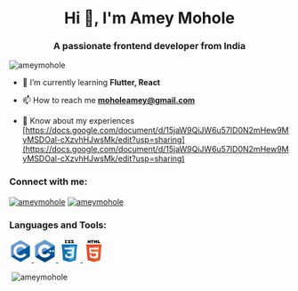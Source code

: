 <h1 align="center">Hi 👋, I'm Amey Mohole</h1>
<h3 align="center">A passionate frontend developer from India</h3>

<p align="left"> <img src="https://komarev.com/ghpvc/?username=ameymohole&label=Profile%20views&color=0e75b6&style=flat" alt="ameymohole" /> </p>

- 🌱 I’m currently learning **Flutter, React**

- 📫 How to reach me **moholeamey@gmail.com**

- 📄 Know about my experiences [https://docs.google.com/document/d/15jaW9QiJW6u57ID0N2mHew9MyMSDOal-cXzvhHJwsMk/edit?usp=sharing](https://docs.google.com/document/d/15jaW9QiJW6u57ID0N2mHew9MyMSDOal-cXzvhHJwsMk/edit?usp=sharing)

<h3 align="left">Connect with me:</h3>
<p align="left">
<a href="https://twitter.com/ameymohole" target="blank"><img align="center" src="https://raw.githubusercontent.com/rahuldkjain/github-profile-readme-generator/master/src/images/icons/Social/twitter.svg" alt="ameymohole" height="30" width="40" /></a>
<a href="https://instagram.com/ameymohole" target="blank"><img align="center" src="https://raw.githubusercontent.com/rahuldkjain/github-profile-readme-generator/master/src/images/icons/Social/instagram.svg" alt="ameymohole" height="30" width="40" /></a>
</p>

<h3 align="left">Languages and Tools:</h3>
<p align="left"> <a href="https://www.cprogramming.com/" target="_blank" rel="noreferrer"> <img src="https://raw.githubusercontent.com/devicons/devicon/master/icons/c/c-original.svg" alt="c" width="40" height="40"/> </a> <a href="https://www.w3schools.com/cpp/" target="_blank" rel="noreferrer"> <img src="https://raw.githubusercontent.com/devicons/devicon/master/icons/cplusplus/cplusplus-original.svg" alt="cplusplus" width="40" height="40"/> </a> <a href="https://www.w3schools.com/css/" target="_blank" rel="noreferrer"> <img src="https://raw.githubusercontent.com/devicons/devicon/master/icons/css3/css3-original-wordmark.svg" alt="css3" width="40" height="40"/> </a> <a href="https://www.w3.org/html/" target="_blank" rel="noreferrer"> <img src="https://raw.githubusercontent.com/devicons/devicon/master/icons/html5/html5-original-wordmark.svg" alt="html5" width="40" height="40"/> </a> </p>

<p>&nbsp;<img align="center" src="https://github-readme-stats.vercel.app/api?username=ameymohole&show_icons=true&locale=en" alt="ameymohole" /></p>
